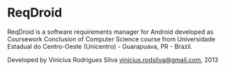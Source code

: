 ReqDroid
========

ReqDroid is a software requirements manager for Android developed as Coursework Conclusion of Computer Science course 
from Universidade Estadual do Centro-Oeste (Unicentro) - Guarapuava, PR - Brazil.

Developed by Vinicius Rodrigues Silva <vinicius.rodsilva@gmail.com>, 2013
